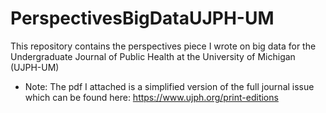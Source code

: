 # PerspectivesBigDataUJPH-UM
This repository contains the perspectives piece I wrote on big data for the Undergraduate Journal of Public Health at the University of Michigan (UJPH-UM)

* Note: The pdf I attached is a simplified version of the full journal issue which can be found here: https://www.ujph.org/print-editions
